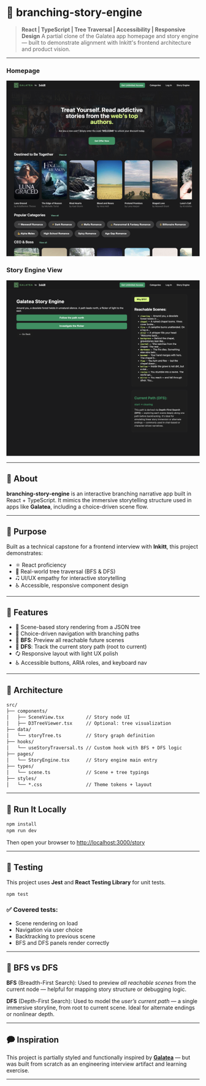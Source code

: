 # 🌿 branching-story-engine

> **React | TypeScript | Tree Traversal | Accessibility | Responsive Design**
> A partial clone of the Galatea app homepage and story engine — built to demonstrate alignment with Inkitt's frontend architecture and product vision.

---

### Homepage
![Homepage Screenshot](/screenshots/homepage.png)

### Story Engine View
![Story Engine Screenshot](/screenshots/story-engine.png)

---

## 📘 About

**branching-story-engine** is an interactive branching narrative app built in React + TypeScript.
It mimics the immersive storytelling structure used in apps like **Galatea**, including a choice-driven scene flow.

---

## 🎯 Purpose

Built as a technical capstone for a frontend interview with **Inkitt**, this project demonstrates:

* ⚛️ React proficiency
* 🌳 Real-world tree traversal (BFS & DFS)
* 🎝️ UI/UX empathy for interactive storytelling
* ♿️ Accessible, responsive component design

---

## 🧱 Features

* 📖 Scene-based story rendering from a JSON tree
* 🔀 Choice-driven navigation with branching paths
* 🧠 **BFS**: Preview all reachable future scenes
* 🧵 **DFS**: Track the current story path (root to current)
* 🗘️ Responsive layout with light UX polish
* ♿ Accessible buttons, ARIA roles, and keyboard nav

---

## 🧰 Architecture

```
src/
├── components/
│   ├── SceneView.tsx        // Story node UI
│   ├── D3TreeViewer.tsx     // Optional: tree visualization
├── data/
│   └── storyTree.ts         // Story graph definition
├── hooks/
│   └── useStoryTraversal.ts // Custom hook with BFS + DFS logic
├── pages/
│   └── StoryEngine.tsx      // Story engine main entry
├── types/
│   └── scene.ts             // Scene + tree typings
├── styles/
│   └── *.css                // Theme tokens + layout
```

---

## 🚀 Run It Locally

```bash
npm install
npm run dev
```

Then open your browser to [http://localhost:3000/story](http://localhost:3000/story)

---

## 🦪 Testing

This project uses **Jest** and **React Testing Library** for unit tests.

```bash
npm test
```

### ✅ Covered tests:

* Scene rendering on load
* Navigation via user choice
* Backtracking to previous scene
* BFS and DFS panels render correctly

---

## 🤖 BFS vs DFS

**BFS** (Breadth-First Search):
Used to preview *all reachable scenes* from the current node — helpful for mapping story structure or debugging logic.

**DFS** (Depth-First Search):
Used to model the *user’s current path* — a single immersive storyline, from root to current scene. Ideal for alternate endings or nonlinear depth.

---

## 🗭 Inspiration

This project is partially styled and functionally inspired by **[Galatea](https://galatea.com)** — but was built from scratch as an engineering interview artifact and learning exercise.

---
